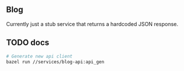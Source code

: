 ## Blog

Currently just a stub service that returns a hardcoded JSON response.

## TODO docs

```sh
# Generate new api client
bazel run //services/blog-api:api_gen
```